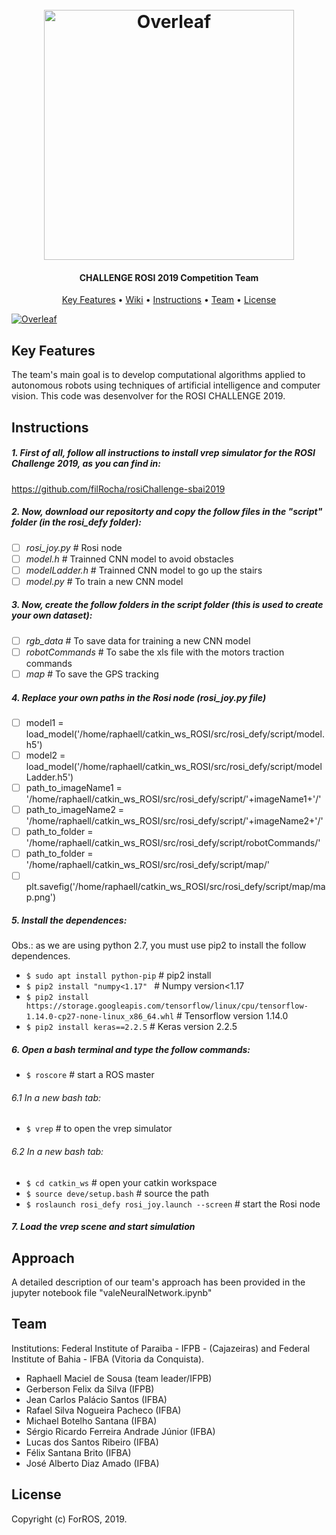  <h1 align="center">
  <br>
  <a href="https://www.overleaf.com"><img src="https://user-images.githubusercontent.com/31168586/65396910-dbd1f300-dd81-11e9-9a98-8f4f329461e0.png" alt="Overleaf" width="400"></a>
</h1>

<h4 align="center">

CHALLENGE ROSI 2019 Competition Team</h4>

<p align="center">
  <a href="#key-features">Key Features</a> •
  <a href="https://github.com/overleaf/overleaf/wiki">Wiki</a> •
  <a href="#Instructions">Instructions</a> •
  <a href="#Team">Team</a> •
  <a href="#license">License</a>
</p>

<a href="https://www.overleaf.com"><img src="https://user-images.githubusercontent.com/31168586/65396913-e096a700-dd81-11e9-9b02-68e3119673cd.png" alt="Overleaf" ></a>

## Key Features

The team's main goal is to develop computational algorithms applied to autonomous robots using techniques of artificial intelligence and computer vision. This code was desenvolver for the ROSI CHALLENGE 2019.

## Instructions

##### 1. First of all, follow all instructions to install vrep simulator for the ROSI Challenge 2019, as you can find in:

https://github.com/filRocha/rosiChallenge-sbai2019

##### 2. Now, download our repositorty and copy the follow files in the "script" folder (in the rosi_defy folder):
- [ ] *rosi_joy.py* # Rosi node
- [ ] *model.h* # Trainned CNN model to avoid obstacles
- [ ] *modelLadder.h* # Trainned CNN model to go up the stairs
- [ ] *model.py* # To train a new CNN model

##### 3. Now, create the follow folders in the script folder (this is used to create your own dataset):
- [ ] *rgb_data* # To save data for training a new CNN model
- [ ] *robotCommands* # To sabe the xls file with the motors traction commands
- [ ] *map* # To save the GPS tracking

##### 4. Replace your own paths in the Rosi node (rosi_joy.py file) 
- [ ] model1 = load_model('/home/raphaell/catkin_ws_ROSI/src/rosi_defy/script/model.h5') 
- [ ] model2 = load_model('/home/raphaell/catkin_ws_ROSI/src/rosi_defy/script/modelLadder.h5') 
- [ ] path_to_imageName1 = '/home/raphaell/catkin_ws_ROSI/src/rosi_defy/script/'+imageName1+'/' 
- [ ] path_to_imageName2 = '/home/raphaell/catkin_ws_ROSI/src/rosi_defy/script/'+imageName2+'/' 
- [ ] path_to_folder = '/home/raphaell/catkin_ws_ROSI/src/rosi_defy/script/robotCommands/' 
- [ ] path_to_folder = '/home/raphaell/catkin_ws_ROSI/src/rosi_defy/script/map/' 
- [ ] plt.savefig('/home/raphaell/catkin_ws_ROSI/src/rosi_defy/script/map/map.png') 

##### 5. Install the dependences:
Obs.: as we are using python 2.7, you must use pip2 to install the follow dependences.

- `$ sudo apt install python-pip` # pip2 install
- `$ pip2 install "numpy<1.17" ` # Numpy version<1.17
- `$ pip2 install https://storage.googleapis.com/tensorflow/linux/cpu/tensorflow-1.14.0-cp27-none-linux_x86_64.whl` # Tensorflow version 1.14.0
- `$ pip2 install keras==2.2.5` # Keras version 2.2.5

##### 6. Open a bash terminal and type the follow commands:
- `$ roscore` # start a ROS master

###### 6.1 In a new bash tab:
- `$ vrep` # to open the vrep simulator

###### 6.2 In a new bash tab:
- `$ cd catkin_ws` # open your catkin workspace
- `$ source deve/setup.bash` # source the path
- `$ roslaunch rosi_defy rosi_joy.launch --screen` # start the Rosi node

##### 7. Load the vrep scene and start simulation

## Approach

A detailed description of our team's approach has been provided in the jupyter notebook file "valeNeuralNetwork.ipynb"

## Team

Institutions: Federal Institute of Paraiba - IFPB - (Cajazeiras) and Federal Institute of Bahia - IFBA (Vitoria da Conquista).
* Raphaell Maciel de Sousa (team leader/IFPB)
* Gerberson Felix da Silva (IFPB)	
* Jean Carlos Palácio Santos (IFBA)
* Rafael Silva Nogueira Pacheco (IFBA)
* Michael Botelho Santana (IFBA)
* Sérgio Ricardo Ferreira Andrade Júnior (IFBA)
* Lucas dos Santos Ribeiro (IFBA)
* Félix Santana Brito (IFBA)
* José Alberto Diaz Amado (IFBA)


## License

Copyright (c) ForROS, 2019.

